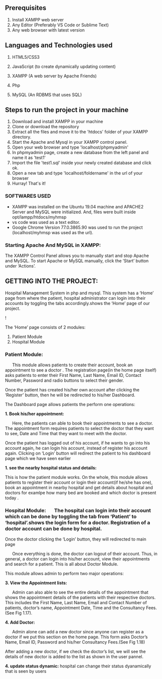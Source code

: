 ## Prerequisites
1. Install XAMPP web server
2. Any Editor (Preferably VS Code or Sublime Text)
3. Any web browser with latest version

## Languages and Technologies used
1. HTML5/CSS3
2. JavaScript (to create dynamically updating content)
   
4. XAMPP (A web server by Apache Friends)
5. Php
6. MySQL (An RDBMS that uses SQL)
   

## Steps to run the project in your machine
1. Download and install XAMPP in your machine
2. Clone or download the repository
3. Extract all the files and move it to the 'htdocs' folder of your XAMPP directory.
4. Start the Apache and Mysql in your XAMPP control panel.
5. Open your web browser and type 'localhost/phpmyadmin'
6. In phpmyadmin page, create a new database from the left panel and name it as 'test1'
7. Import the file 'test1.sql' inside your newly created database and click ok.
8. Open a new tab and type 'localhost/foldername' in the url of your browser
9. Hurray! That's it!
    
### SOFTWARES USED
  - XAMPP was installed on the Ubuntu 19.04 machine and APACHE2 Server and MySQL were initialized. And, files were built inside opt/lampp/htdocs/myhmsp
  - vs code was used as a text editor.
  - Google Chrome Version 77.0.3865.90 was used to run the project (localhost/myhmsp was used as the url).
  

### Starting Apache And MySQL in XAMPP:
  The XAMPP Control Panel allows you to manually start and stop Apache and MySQL. To start Apache or MySQL manually, click the ‘Start’ button under ‘Actions’.
  
## GETTING INTO THE PROJECT:
Hospital Management System in php and mysql. This system has a ‘Home’ page from where the patient, hospital administrator can login into their accounts by toggling the tabs accordingly.shows the ‘Home’ page of our project.

!

The ‘Home’ page consists of 2 modules:
1. Patient Module
2. Hospital Module


### Patient Module:

  &nbsp; &nbsp; &nbsp; This module allows patients to create their account, book an appointment to see a doctor .
  The registration page(in the home page itself) asks patients to enter their First Name, Last Name, Email ID, Contact Number, Password and radio buttons to select their gender.
  


Once the patient has created his/her own account after clicking the ‘Register’ button, then he will be redirected to his/her Dashboard.


The Dashboard page allows patients the perform one operations:

**1. Book his/her appointment:**

  &nbsp; &nbsp; &nbsp; Here, the patients can able to book their appointments to see a doctor. The appointment form requires patients to select the doctor that they want to see, Date and Time that they want to meet with the doctor. 



Once the patient has logged out of his account, if he wants to go into his account again, he can login his account, instead of register his account again. 
Clicking on ‘Login’ button will redirect the patient to his dashboard page which we have seen earlier 

**1. see the nearby hospital status and details:**

This is how the patient module works. On the whole, this module allows patients to register their account or login their account(if he/she has one), book an appointment in nearby hospital and get details about hospital and doctors 
for examlpe how many bed  are booked and which doctor is present today .

### Hospital Module:  &nbsp; &nbsp; &nbsp; The hospital can login into their account which can be done by toggling the tab from ‘Patient’ to ‘hospital’.shows the login form for a doctor. Registration of a doctor account can be done by hospital.
  
Once the doctor clicking the ‘Login’ button, they will redirected to main page

&nbsp; &nbsp; &nbsp; Once everything is done, the doctor can logout of their account. Thus, in general, a doctor can login into his/her account, view their appointments and search for a patient. This is all about Doctor Module.


This module allows admin to perform two major operations:

**3. View the Appointment lists:**

  &nbsp; &nbsp; &nbsp; Admin can also able to see the entire details of the appointment that shows the appointment details of the patients with their respective doctors. This includes the First Name, Last Name, Email and Contact Number of patients, doctor’s name, Appointment Date, Time and the Consultancy Fees. (See Fig 1.17). 
  
 
  
**4. Add Doctor:**

  &nbsp; &nbsp; &nbsp; Admin alone can add a new doctor since anyone can register as a doctor if we put this section on the home page. This form asks Doctor’s Name, Email ID, Password and his/her Consultancy Fees.(See Fig 1.18)
  
 
  
  After adding a new doctor, if we check the doctor’s list, we will see the details of new doctor is added to the list as shown in the user pannel.
  
**4. update status dynamic:**
hospital can change their status dyanamically that is seen by users
  

  



 

 


